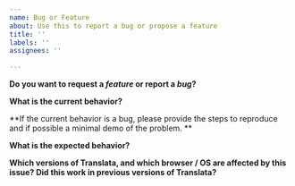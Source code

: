 ```yaml
---
name: Bug or Feature
about: Use this to report a bug or propose a feature
title: ''
labels: ''
assignees: ''

---
```


**Do you want to request a *feature* or report a *bug*?**

**What is the current behavior?**

**If the current behavior is a bug, please provide the steps to reproduce and if possible a minimal demo of the problem. **

**What is the expected behavior?**

**Which versions of Translata, and which browser / OS are affected by this issue? Did this work in previous versions of Translata?**
